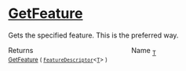 # [GetFeature](./Signature-100663439.md)

Gets the specified feature. This is the preferred way.

Returns<img width=200/>Name
<sub>[T](./Signature-100663439.md)</sub><img width=200/><sub>[GetFeature](./Signature-100663439.md) ( [`FeatureDescriptor`](./../FeatureDescriptor-1.md)\<[`T`](./Signature-100663439.md)> )</sub><br>


